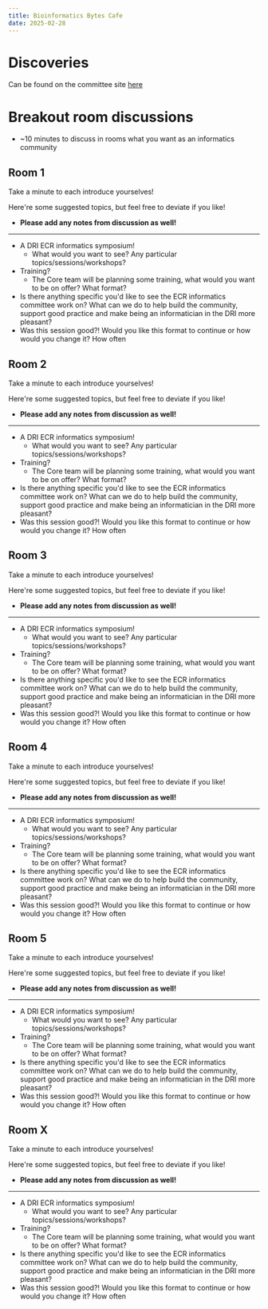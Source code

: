 ```yaml
---
title: Bioinformatics Bytes Cafe
date: 2025-02-28
---
```


# Discoveries

Can be found on the committee site [here](https://ukdri.github.io/ECR-Informatics-Committee/07_dissemination/01_website/004_discoveries/)

# Breakout room discussions

- ~10 minutes to discuss in rooms what you want as an informatics community

## Room 1

Take a minute to each introduce yourselves!

Here're some suggested topics, but feel free to deviate if you like!
- **Please add any notes from discussion as well!**

---

- A DRI ECR informatics symposium!
    - What would you want to see? Any particular topics/sessions/workshops?
- Training?
    - The Core team will be planning some training, what would you want to be on offer? What format?
- Is there anything specific you'd like to see the ECR informatics committee work on? What can we do to help build the community, support good practice and make being an informatician in the DRI more pleasant?
- Was this session good?! Would you like this format to continue or how would you change it? How often

## Room 2

Take a minute to each introduce yourselves!

Here're some suggested topics, but feel free to deviate if you like!
- **Please add any notes from discussion as well!**

---

- A DRI ECR informatics symposium!
    - What would you want to see? Any particular topics/sessions/workshops?
- Training?
    - The Core team will be planning some training, what would you want to be on offer? What format?
- Is there anything specific you'd like to see the ECR informatics committee work on? What can we do to help build the community, support good practice and make being an informatician in the DRI more pleasant?
- Was this session good?! Would you like this format to continue or how would you change it? How often

## Room 3

Take a minute to each introduce yourselves!

Here're some suggested topics, but feel free to deviate if you like!
- **Please add any notes from discussion as well!**

---

- A DRI ECR informatics symposium!
    - What would you want to see? Any particular topics/sessions/workshops?
- Training?
    - The Core team will be planning some training, what would you want to be on offer? What format?
- Is there anything specific you'd like to see the ECR informatics committee work on? What can we do to help build the community, support good practice and make being an informatician in the DRI more pleasant?
- Was this session good?! Would you like this format to continue or how would you change it? How often

## Room 4

Take a minute to each introduce yourselves!

Here're some suggested topics, but feel free to deviate if you like!
- **Please add any notes from discussion as well!**

---

- A DRI ECR informatics symposium!
    - What would you want to see? Any particular topics/sessions/workshops?
- Training?
    - The Core team will be planning some training, what would you want to be on offer? What format?
- Is there anything specific you'd like to see the ECR informatics committee work on? What can we do to help build the community, support good practice and make being an informatician in the DRI more pleasant?
- Was this session good?! Would you like this format to continue or how would you change it? How often

## Room 5

Take a minute to each introduce yourselves!

Here're some suggested topics, but feel free to deviate if you like!
- **Please add any notes from discussion as well!**

---

- A DRI ECR informatics symposium!
    - What would you want to see? Any particular topics/sessions/workshops?
- Training?
    - The Core team will be planning some training, what would you want to be on offer? What format?
- Is there anything specific you'd like to see the ECR informatics committee work on? What can we do to help build the community, support good practice and make being an informatician in the DRI more pleasant?
- Was this session good?! Would you like this format to continue or how would you change it? How often

## Room X

Take a minute to each introduce yourselves!

Here're some suggested topics, but feel free to deviate if you like!
- **Please add any notes from discussion as well!**

---

- A DRI ECR informatics symposium!
    - What would you want to see? Any particular topics/sessions/workshops?
- Training?
    - The Core team will be planning some training, what would you want to be on offer? What format?
- Is there anything specific you'd like to see the ECR informatics committee work on? What can we do to help build the community, support good practice and make being an informatician in the DRI more pleasant?
- Was this session good?! Would you like this format to continue or how would you change it? How often
